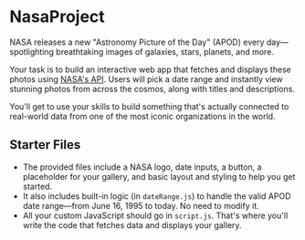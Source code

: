 # NasaProject
NASA releases a new "Astronomy Picture of the Day" (APOD) every day—spotlighting breathtaking images of galaxies, stars, planets, and more.

Your task is to build an interactive web app that fetches and displays these photos using [NASA's API](https://api.nasa.gov/). Users will pick a date range and instantly view stunning photos from across the cosmos, along with titles and descriptions.

You'll get to use your skills to build something that's actually connected to real-world data from one of the most iconic organizations in the world.

## Starter Files
- The provided files include a NASA logo, date inputs, a button, a placeholder for your gallery, and basic layout and styling to help you get started.
- It also includes built-in logic (in `dateRange.js`) to handle the valid APOD date range—from June 16, 1995 to today. No need to modify it.
- All your custom JavaScript should go in `script.js`. That's where you'll write the code that fetches data and displays your gallery.
